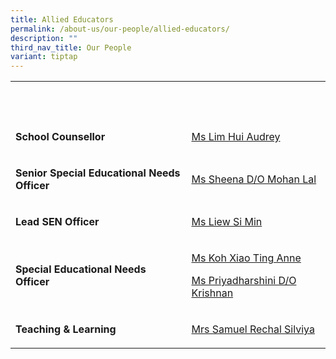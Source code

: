 ```yaml
---
title: Allied Educators
permalink: /about-us/our-people/allied-educators/
description: ""
third_nav_title: Our People
variant: tiptap
---
```

<table style="minWidth: 50px">
<colgroup>
<col>
<col>
</colgroup>
<tbody>
<tr>
<th rowspan="1" colspan="1">
<p>&nbsp;</p>
</th>
<th rowspan="1" colspan="1">
<p>&nbsp;</p>
</th>
</tr>
<tr>
<td rowspan="1" colspan="1">
<p><strong>School Counsellor</strong>
</p>
</td>
<td rowspan="1" colspan="1">
<p><a href="lim_hui_audrey@moe.edu.sg" rel="noopener noreferrer nofollow" target="_blank">Ms Lim Hui Audrey</a>
</p>
</td>
</tr>
<tr>
<td rowspan="1" colspan="1">
<p><strong>Senior Special Educational Needs Officer</strong>
</p>
</td>
<td rowspan="1" colspan="1">
<p><a href="mailto:sheena_mohan_lal@moe.edu.sg" rel="noopener noreferrer nofollow" target="_blank">Ms Sheena D/O Mohan Lal</a>
</p>
</td>
</tr>
<tr>
<td rowspan="1" colspan="1">
<p><strong>Lead SEN Officer</strong>
</p>
</td>
<td rowspan="1" colspan="1">
<p><a href="mailto:liew_si_min@moe.edu.sg" rel="noopener noreferrer nofollow" target="_blank">Ms Liew Si Min</a>
</p>
</td>
</tr>
<tr>
<td rowspan="1" colspan="1">
<p><strong>Special Educational Needs Officer</strong>
</p>
</td>
<td rowspan="1" colspan="1">
<p><a href="koh_xiao_ting_anne@moe.edu.sg" rel="noopener noreferrer nofollow" target="_blank">Ms Koh Xiao Ting Anne</a>
</p>
<p><a href="priyadharshini_krishnan@moe.edu.sg" rel="noopener noreferrer nofollow" target="_blank">Ms Priyadharshini D/O Krishnan</a>
</p>
</td>
</tr>
<tr>
<td rowspan="1" colspan="1">
<p><strong>Teaching &amp; Learning</strong>
</p>
</td>
<td rowspan="1" colspan="1">
<p><a href="mailto:samuel_tr_silviya@moe.edu.sg" rel="noopener noreferrer nofollow" target="_blank">Mrs Samuel Rechal Silviya</a>
</p>
</td>
</tr>
</tbody>
</table>
<p></p>